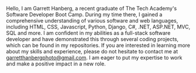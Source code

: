 Hello, I am Garrett Hanberg, a recent graduate of The Tech Academy's Software Developer Boot Camp. During my time there, I gained a comprehensive understanding of various software and web languages, including HTML, CSS, Javascript, Python, Django, C#, .NET, ASP.NET, MVC, SQL and more. I am confident in my abilities as a full-stack software developer and have demonstrated this through several coding projects, which can be found in my repositories. If you are interested in learning more about my skills and experience, please do not hesitate to contact me at garretthanbergphoto@gmail.com. I am eager to put my expertise to work and make a positive impact in a new role.
<!---
garretthanberg/garretthanberg is a ✨ special ✨ repository because its `README.md` (this file) appears on your GitHub profile.
You can click the Preview link to take a look at your changes.
--->
